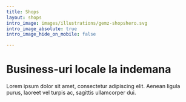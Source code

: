 ```yaml
---
title: Shops
layout: shops
intro_image: images/illustrations/gemz-shopshero.svg
intro_image_absolute: true
intro_image_hide_on_mobile: false

---
```

# Business-uri locale la indemana

Lorem ipsum dolor sit amet, consectetur adipiscing elit. Aenean ligula purus, laoreet vel turpis ac, sagittis ullamcorper dui. 